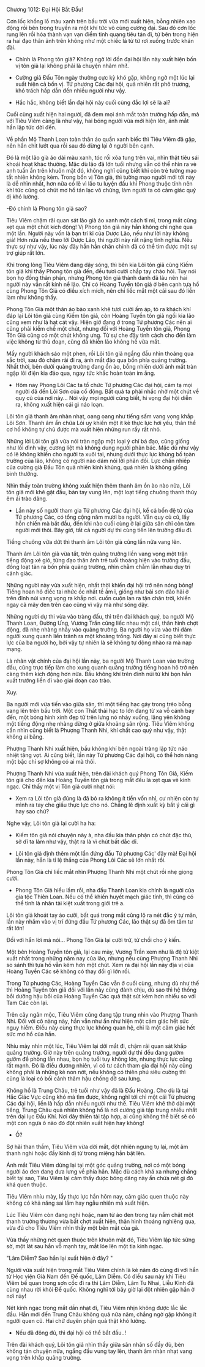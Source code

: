




Chương 1012: Đại Hội Bắt Đầu!


Cơn lốc khổng lồ màu xanh trên bầu trời vừa mới xuất hiện, bỗng nhiên xao động rồi bên trong truyền ra một khí tức vô cùng cường đại. Sau đó cơn lốc rung lên rồi hóa thành vạn vạn điểm tinh quang tiêu tán đi, từ bên trong hiện ra hai đạo thân ảnh trên không như một chiếc lá từ từ rơi xuống trước khán đài.

- Chính là Phong tôn giả? Không ngờ lời đồn đại hội lần này xuất hiện bốn vị tôn giả lại không phải là chuyện nhảm nhí!.

- Cường giả Đấu Tôn ngày thường cực kỳ khó gặp, không ngờ một lúc lại xuất hiện cả bốn vị. Tứ phương Các đại hội, quả nhiên rất phô trương, khó trách hấp dẫn đến nhiều người như vậy.

- Hắc hắc, không biết lần đại hội này cuối cùng đắc lợi sẽ là ai?

Cuối cùng xuất hiện hai người, đã đem mọi ánh mắt toàn trường hấp dẫn, mà với Tiêu Viêm càng là như vậy, hai bóng người vừa mới hiện lên, ánh mắt hắn lập tức dời đến.

Về phần Mộ Thanh Loan toàn thân áo quần xanh biếc thì Tiêu Viêm đã gặp, nên hắn chit lướt qua rồi sau đó dừng lại ở người bên cạnh.

Đó là một lão già áo dài màu xanh, tóc rối xõa tung trên vai, nhìn thật tiêu sái khoái hoạt khác thường. Mặc dù lão đã lớn tuổi nhưng vẫn có thể nhìn ra vẻ anh tuấn ẩn trên khuôn mặt đó, không nghĩ cũng biết khi còn trẻ tướng mạo tất nhiên không kém. Trong bốn vị Tôn giả, thì tường mạo người mới tới này là dễ nhìn nhất, hơn nữa có lẽ vì lão tu luyện đấu khí Phong thuộc tính nên khí tức cũng có chút mơ hồ tán lạc vô chừng, làm người ta có cảm giác quỷ dị khó lường.

-Đó chính là Phong tôn giả sao?

Tiêu Viêm chậm rãi quan sát lão già áo xanh một cách tỉ mỉ, trong mắt cũng xẹt qua một chút kích động! Vị Phong tôn giả này hắn không chỉ nghe qua một lần. Người này vốn là bạn trỉ kỉ của Dược Lão, nếu như lời này không giả! Hơn nữa nếu theo lời Dược Lão, thì người này rất nặng tình nghĩa. Nếu thực sự như vậy, lúc này đây hắn hẳn chân chính đã có thể tìm được một sự trợ giúp rất lớn.

Khi trong lòng Tiêu Viêm đang dậy sóng, thì bên kia Lôi tôn giả cùng Kiếm tôn giả khi thấy Phong tôn giả đến, đều tươi cười chắp tay chào hỏi. Tuy nói bọn họ đồng thân phận, nhưng Phong tôn giả thành danh đã lâu nên hai người này vẫn rất kính nể lão. Chỉ có Hoàng Tuyền tôn giả ở bên cạnh tựa hồ cùng Phong Tôn Giả có điều xích mích, nên chỉ liếc mắt một cái sau đó liền làm như không thấy.

Phong Tôn Giả một thân áo bào xanh khẽ tươi cười ấm áp, tỏ ra khách khí đáp lại Lôi tôn giả cùng Kiếm tôn giả, còn Hoàng Tuyền tôn giả ngồi kia lão cũng xem như là hạt cát vậy. Hiện giờ đang ở trong Tứ phương Các nên ai cũng phải kiềm chế một chút, nhưng đối với Hoàng Tuyền tôn giả, Phong Tôn Giả cũng có một chút không ưng. Từ sự che đậy tính cách cho đến làm việc không từ thủ đoạn, cũng đã khiến lão không hề vừa mắt.

Mấy người khách sáo một phen, rồi Lôi tôn giả ngẩng đầu nhìn thoáng qua sắc trời, sau đó chậm rãi đi ra, ánh mắt đảo qua bốn phía quảng trường. Nhất thời, bên dưới quảng trường đang ồn ào, bỗng nhiên dưới ánh mắt tràn ngập lôi điện kia đảo qua, ngay tức khắc hoàn toàn im ắng.

- Hôm nay Phong Lôi Các ta tổ chức Tứ phương Các đại hội, cảm tạ mọi người đã đến Lôi Sơn của cổ động. Bất quá ta phải nhắc nhở một chút về quy củ của nơi này... Nói vậy mọi người cũng biết, hi vọng đại hội diễn ra, không xuất hiện cái gì náo loạn.

Lôi tôn giả thanh âm nhàn nhạt, oang oang như tiếng sấm vang vọng khắp Lôi Sơn. Thanh âm ẩn chứa Lôi uy khiến một ít kẻ thực lực hơi yếu, thân thể cơ hồ không tự chủ được mà xuất hiện những run rẩy rất nhỏ.

Những lời Lôi tôn giả vừa nói tràn ngập một loại ý chí bá đạo, cũng giống như lôi đình vậy, cương liệt mà không dung người phản bác. Mặc dù như vậy có lẽ không khiến cho người ta xuôi tai, nhưng dưới thực lực khủng bố toàn trường của lão, không có người nào dám nói lời phản đối. Lực chấn nhiếp của cường giả Đấu Tôn quả nhiên kinh khủng, quả nhiên là không giống bình thường.

Nhìn thấy toàn trường không xuất hiện thêm thanh âm ồn ào nào nữa, Lôi tôn giả mới khẽ gật đầu, bàn tay vung lên, một loạt tiếng chuông thanh thúy êm ái trào dâng.

- Lần này số người tham gia Tứ phương Các đại hội, kể cả bốn đệ tử của Tứ phương Các, có tổng cộng năm mươi ba người. Vẫn quy củ cũ, lấy hỗn chiến mà bắt đầu, đến khi nào cuối cùng ở lại giữa sân chỉ còn tám người mới thôi. Bây giờ, tất cả người dự thi cùng tiến lên trường đấu đi.

Tiếng chuông vừa dứt thì thanh âm Lôi tôn giả cũng lần nữa vang lên.

Thanh âm Lôi tôn giả vừa tắt, trên quảng trường liền vang vọng một trận tiếng động xé gió, từng đạo thân ảnh trẻ tuổi thoáng hiện vào trường đấu, đồng loạt tản ra bốn phía quảng trường, nhìn chằm chằm lẫn nhau duy trì cảnh giác.

Những người này vừa xuất hiện, nhất thời khiến đại hội trở nên nóng bỏng! Tiếng hoan hô điếc tai nhức óc nhất tề ầm ĩ, giống như bài sơn đảo hải ở trên đỉnh núi vang vọng ra khắp nơi. cuồn cuộn lan ra tận chân trời, khiến ngay cả mây đen trên cao cũng vì vậy mà như sóng dậy.

Những người dự thi vừa vào tràng đấu, thì trên đài khách quý, ba người Mộ Thanh Loan, Đường Ưng, Vương Trần cũng liếc nhau một cái, thân hình chợt động, đã nhẹ nhàng nhảy vào quảng trường. Ba người họ vừa vào thì đám người xung quanh liền tránh ra một khoảng trống. Nơi đây ai cũng biết thực lực của ba người họ, bởi vậy tự nhiên là sẽ không tự động nhào ra mà nạp mạng.

Là nhân vật chính của đại hội lần này, ba người Mộ Thanh Loan vào trường đấu, cũng trực tiếp làm cho xung quanh quảng trường tiếng hoan hô trở nên càng thêm kích động hơn nữa. Bầu không khí trên đỉnh núi từ khi bọn hắn xuất trướng liền đi vào giai doạn cao trào.

Xuy.

Ba người mới vừa tiến vào giữa sân, thì một tiếng hạc gáy trong trẻo bỗng vang lên trên bầu trời. Một con Thất thải hạc to lớn đang từ xa vỗ cánh bay đến, một bóng hình xinh đẹp từ trên lưng nó nhảy xuống, lặng yên không một tiếng động nhẹ nhàng dừng ở giữa khoảng sân rộng. Tiêu Viêm không cần nhìn cũng biết là Phượng Thanh Nhi, khí chất cao quý như vậy, thật không ai bằng.

Phượng Thanh Nhi xuất hiện, bầu không khí bên ngoài tràng lập tức náo nhiệt tăng vọt. Ai cũng biết, lần này Tứ phương Các đại hội, có thể hơn nàng một bậc chỉ sợ không có ai mà thôi.

Phượng Thanh Nhi vừa xuất hiện, trên đài khách quý Phong Tôn Giả, Kiếm tôn giả cho đến kia Hoàng Tuyền tôn giả trong mắt đều là xẹt qua vẻ kinh ngạc. Chỉ thấy một vị Tôn giả cười nhạt nói:

- Xem ra Lôi tôn giả đúng là đã bỏ ra không ít tiền vốn nhỉ, cư nhiên còn tự mình ra tay che giấu thực lực cho nó. Chẳng lẽ định xuất kỳ bất ý cái gì hay sao chứ?

Nghe vậy, Lôi tôn giả lại cười ha ha:

- Kiếm tôn giả nói chuyện này à, nha đầu kia thân phận có chút đặc thù, sở dĩ ta làm như vậy, thật ra là vì chút bất đắc dĩ.

- Lôi tôn giả định thêm một lần đứng đầu Tứ phương Các' đây mà! Đại hội lần này, hẳn là tỉ lệ thắng của Phong Lôi Các sẽ lớn nhất rồi.

Phong Tôn Giả chỉ liếc mắt nhìn Phượng Thanh Nhi một chút rồi nhẹ giọng cười.

- Phong Tôn Giả hiểu lầm rồi, nha đầu Thanh Loan kia chính là người của gia tộc Thiên Loan. Nếu có thể khiến huyết mạch giác tỉnh, thì cũng có thể tính là nhân tài kiệt xuất trong giới trẻ a.

Lôi tôn giả khoát tay áo cười, bất quá trong mắt cũng lộ ra nét đắc ý tự mãn, lần này nhắm vào vị trí đứng đầu Tứ phương Các, lão thật sự đã ôm tâm tư rất lớn!

Đối với hắn lời mà nói... Phong Tôn Giả lại cười trừ, từ chối cho ý kiến.

Một bên Hoàng Tuyền tôn giả, lại cau mày, Vương Trần xem như là đệ tử kiệt xuất nhất trong những năm nay của lão, nhưng nếu cùng Phượng Thanh Nhi so sánh thì tựa hồ vẫn kém hơn một chút. Xem ra đại hội lần này địa vị của Hoàng Tuyền Các sẽ không có thay đổi gì lớn rồi.

Trong Tứ phương Các, Hoàng Tuyền Các vẫn ở cuối cùng, nhưng dù như thế thì Hoàng Tuyền tôn giả đối với lần này cũng đành chịu, dù sao thì hệ thống bồi dưỡng hậu bối của Hoàng Tuyền Các quả thật sút kém hơn nhiều so với Tam Các còn lại.

Trên cây ngân mộc, Tiêu Viêm cũng đang tập trung nhìn vào Phượng Thanh Nhi. Đối với cô nàng này, hắn vẫn như ẩn như hiện một cảm giác hết sức nguy hiểm. Điều này cùng thực lực không quan hệ, chỉ là một cảm giác hết sức mơ hồ của hắn.

Nhíu mày nhìn một lúc, Tiêu Viêm lại dời mắt đi, chậm rãi quan sát khắp quảng trường. Giờ này trên quảng trường, người dự thi đều đang gườm gườm đề phòng lẫn nhau, bọn họ tuổi tuy không lớn, nhưng thực lực cũng rất mạnh. Đó là điều đương nhiên, vì có tư cách tham gia đại hội này cũng không phải là những kẻ non nớt, nếu không có thiên phú siêu cường thì cũng là loại có bối cảnh thâm hậu chống đỡ sau lưng.

Không hổ là Trung Châu, trẻ tuổi như vậy đã là Đấu Hoàng. Cho dù là tại Hắc Giác Vực cũng khó mà tìm được, không nghĩ tới chỉ một cái Tứ phương Các đại hội, liền là hấp dẫn nhiều người như thế. Tiêu Viêm khẽ thở dài một tiếng, Trung Châu quả nhiên không hổ là nơi cường giả tập trung nhiều nhất trên đại lục Đấu Khí. Nơi đây thiên tài tập hợp, ai cũng không thể biết sẽ có một con ngựa ô nào đó đột nhiên xuất hiện hay không!

- Ồ?

Sợ hãi than thầm, Tiêu Viêm vừa dời mắt, đột nhiên ngưng tụ lại, một âm thanh nghi hoặc đầy kinh dị từ trong miệng hắn bật lên.

Ánh mắt Tiêu Viêm dừng lại tại một góc quảng trường, nơi có một bóng người áo đen đang đưa lưng về phía hắn. Mặc dù cách khá xa nhưng chẳng biết tại sao, Tiêu Viêm lại cảm thấy được bóng dáng này ẩn chứa nét gì đó khá quen thuộc.

Tiêu Viêm nhíu mày, lấy thực lực hắn hôm nay, cảm giác quen thuộc này không có khả năng sai lầm hay ngẫu nhiên mà xuất hiện.

Lúc Tiêu Viêm còn đang nghi hoặc, nam tử áo đen trong tay nắm chặt một thanh trường thương vừa bất chợt xuất hiện, thân hình thoáng nghiêng qua, vừa đủ cho Tiêu Viêm nhìn thấy một bên mặt của gã.

Vừa thấy những nét quen thuộc trên khuôn mặt đó, Tiêu Viêm lập tức sững sờ, một lát sau hắn vỗ mạnh tay, mắt lóe lên một tia kinh ngạc.

"Lâm Diễm? Sao hắn lại xuất hiện ở đây? "

Người vừa xuất hiện trong mắt Tiêu Viêm chính là kẻ năm đó cùng đi với hắn từ Học viện Già Nam đến Đế quốc, Lâm Diễm. Có điều sau này khi Tiêu Viêm bế quan trong sơn cốc đi ra thì Lâm Diễm, Lâm Tu Nhai, Liễu Kình đã cùng nhau rời khỏi Đế quốc. Không nghĩ tới bây giờ lại đột nhiên gặp hắn ở nơi này!

Nét kinh ngạc trong mắt dần nhạt đi, Tiêu Viêm nhịn không được lắc lắc đầu. Hắn mới đến Trung Châu không quá nửa năm, chẳng ngờ gặp không ít người quen cũ. Hai chữ duyên phận quả thật khó lường.

- Nếu đã đông đủ, thì đại hội có thể bắt đầu..!

Trên đài khách quý, Lôi tôn giả nhìn thấy giữa sân nhân số đầy đủ, bèn không tán chuyện nữa, ngẩng đầu vung tay lên, thanh âm nhàn nhạt vang vọng trên khắp quảng trường.




